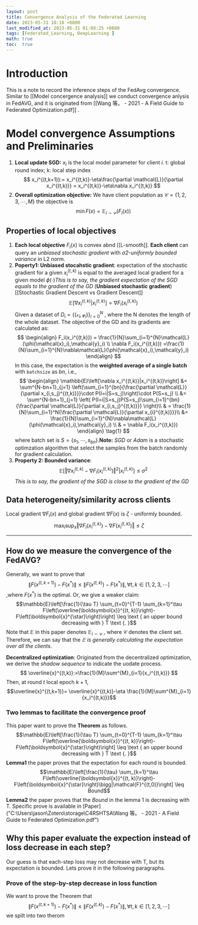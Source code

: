 ```yaml
---
layout: post
title: Convergence Analysis of the Federated Learning
date: 2023-05-31 10:18 +0800
last_modified_at: 2023-05-31 01:08:25 +0800
tags: [Federated_Learning, DeepLearning ]
math: true
toc:  true
---
```


# Introduction
This is a note to record the inference steps of the FedAvg convergence.
Similar to [[Model concergence analysis]] we conduct convergence anlysis in FedAVG, and it is originated from [[Wang 等。 - 2021 - A Field Guide to Federated Optimization.pdf]] .

# Model convergence Assumptions and Preliminaries
1.  **Local update SGD:** $x_i$ is the local model parameter for client $i$. t: global round index; k: local step index$$
x_i^{(t,k+1)}:= x_i^{(t,k)}-\eta\frac{\partial \mathcal{L}}{\partial x_i^{(t,k)}}  = x_i^{(t,k)}-\eta\nabla x_i^{(t,k)}
$$
2. **Overall optimization objective:** We have client population as $\mathcal{C} = \{1,2,3,\cdots,M\}$ the objective is $$
\min F(x)=\mathbb{E}_{i\sim\mathcal{C}}(F_i(x))
$$
## Properties of local objectives
1. **Each local objective** $F_i(x)$ is convex abnd [[L-smooth]]. **Each client** can query an *unbiased stochastic gradient* with *σ2-uniformly bounded variance* in L2 norm.
2. **Poperty1: Unbiased stocahstic gradient**: expectation of the stochastic gradient for a given $x_i^{(t,k)}$ is equal to the averaged local gradient for a given model $\phi(\cdot)$*This is to say, the gradient expectation of the SGD equals to the gradient of the GD* (**Unbiased stochastic gradient**)[[Stochastic Gradient Descent vs Gradient Descent]]$$
	\mathbb{E}[\nabla x_i^{(t,k)}|x_i^{(t,k)}]=\nabla F_i(x_i^{(t,k)})
	$$Given a dataset of $D_i = \{(\mathcal{x}_i,\mathcal{y}_i)\}_{i=0}^N$ , where the N denotes the length of the whole dataset. The objective of the GD and its gradients are calculated as:$$
			\begin{align}
			F_i(x_i^{(t,k)}) = \frac{1}{N}\sum_{i=1}^{N}\mathcal{L}(\phi(\mathcal{x}_i),\mathcal{y}_i) \\
			\nabla F_i(x_i^{(t,k)}) =\frac{1}{N}\sum_{i=1}^{N}\nabla\mathcal{L}(\phi(\mathcal{x}_i),\mathcal{y}_i) 
			\end{align}
			$$In this case, the expectation is the **weighted average of a single batch** with `batchsize` as *bn*, i.e., $$
			\begin{align}
	\mathbb{E}\left[\nabla x_i^{(t,k)}|x_i^{(t,k)}\right] &= \sum^{N-bn+1}_{j=1} \left(\sum_{i=1}^{bn}{\frac{\partial \mathcal{L}}{\partial x_{i,s_j}^{(t,k)}}}\cdot P(I=i|S=s_j)\right)\cdot P(S=s_j) \\
	&= \sum^{N-bn+1}_{j=1} \left( P(I=i|S=s_j)P(S=s_j)\sum_{i=1}^{bn}{\frac{\partial \mathcal{L}}{\partial x_{i,s_j}^{(t,k)}}} \right)\\
	& = \frac{1}{N}\sum_{i=1}^N{\frac{\partial \mathcal{L}}{\partial x_{i}^{(t,k)}}}\\
	&= \frac{1}{N}\sum_{i=1}^{N}\nabla\mathcal{L}(\phi(\mathcal{x}_i),\mathcal{y}_i) \\
	& = \nabla F_i(x_i^{(t,k)})
	\end{align} \tag{1}
	$$ where batch set is $S = \{s_1,\cdots,s_{bn}\}$.**Note:** *SGD* or *Adam* is a stochastic optimzation algorithm that select the samples from the batch randomly for gradient calculation.
3. **Property 2: Bounded variance**: 
$$
\mathbb{E}\left[\left\Vert\nabla x_i^{(t,k)}-\nabla F_i(x_i^{(t,k)})\right\Vert^2|x_i^{(t,k)}\right] \leq \sigma^2
$$ *This is to say, the gradient of the SGD is close to the gradient of the GD*
## Data heterogeneity/similarity across clients
Local gradient $\nabla F_i(x)$ and global gradient $\nabla F(x)$ is $\zeta$ - uniformly bounded.  
$$
\max_l{\sup_x{\left\Vert \nabla F_i(x_i^{(t,k)})-\nabla F(x_i^{(t,k)})\right\Vert}} \leq \zeta
$$

---

## How do we measure the convergence of the FedAVG?
Generally, we want to prove that $$\|F(x^{(t,k+1)})-F(x^*)\|\leq\|F(x^{(t,k)})-F(x^*)\| , \forall t,k \in [1,2,3,\cdots]$$,where $F(x^*)$ is the optimal. Or, we give a weaker claim:
$$\mathbb{E}\left[\frac{1}{\tau T} \sum_{t=0}^{T-1} \sum_{k=1}^\tau F\left(\overline{\boldsymbol{x}}^{(t, k)}\right)-F\left(\boldsymbol{x}^{\star}\right)\right] \leq \text { an upper bound decreasing with } T \text {. }$$ Note that $\mathbb{E}$ in this paper denotes $\mathbb{E}_{i\sim \mathcal{C}}$ , where $\mathcal{C}$ denotes the client set. Therefore, we can say that the *$\mathbb{E}$ is generally calculating the expectation over all the clients*.

**Decentralized optimization**:
Originated from the decentralized optimization, we derive the *shadow sequence* to indicate the uodate process.
$$
\overline{x}^{(t,k)}:=\frac{1}{M}\sum^{M}_{i=1}{x_i^{(t,k)}}
$$
Then, at round $t$ local epoch $k+1$, $$\overline{x}^{(t,k+1)}= \overline{x}^{(t,k)}-\eta \frac{1}{M}\sum^{M}_{i=1}{x_i^{(t,k)}}$$ 
### Two lemmas to facilitate the convergence proof
This paper want to prove the **Theorem** as follows. $$\mathbb{E}\left[\frac{1}{\tau T} \sum_{t=0}^{T-1} \sum_{k=1}^\tau F\left(\overline{\boldsymbol{x}}^{(t, k)}\right)-F\left(\boldsymbol{x}^{\star}\right)\right] \leq \text { an upper bound decreasing with } T \text {. }$$**Lemma1** the paper proves that the expectation for each round is bounded.
$$\mathbb{E}\left[\frac{1}{\tau}  \sum_{k=1}^\tau F\left(\overline{\boldsymbol{x}}^{(t, k)}\right)-F\left(\boldsymbol{x}^{\star}\right)\bigg|\mathcal{F}^{(t,0)}\right] \leq Bound$$
**Lemma2** the paper proves that the *Bound* in the lemma 1 is decreasing with T.
Specific prove is available in [Paper]("C:\Users\jason\Zotero\storage\C4RSHTSA\Wang 等。 - 2021 - A Field Guide to Federated Optimization.pdf")

## Why this paper evaluate the expection instead of loss decrease in each step?
Our guess is that each-step loss may not decrease with T, but its expectation is bounded. Lets prove it in the following paragraphs.
### Prove of the step-by-step decrease in loss function
We want to prove the Theorem that $$\|F(x^{(t,k+1)})-F(x^*)\|\leq\|F(x^{(t,k)})-F(x^*)\| , \forall t,k \in [1,2,3,\cdots]$$ we spilt into two therom


